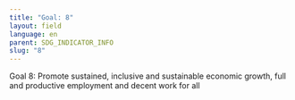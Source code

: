 ```yaml
---
title: "Goal: 8"
layout: field
language: en
parent: SDG_INDICATOR_INFO
slug: "8"
---
```

Goal 8: Promote sustained, inclusive and sustainable economic growth, full and productive employment and decent work for all